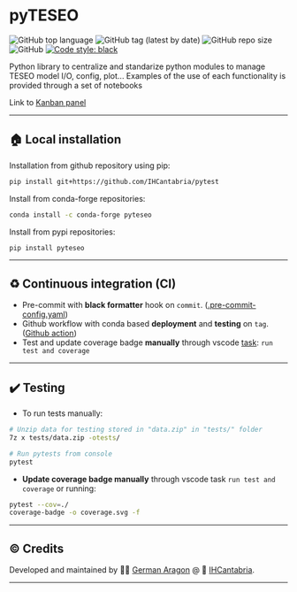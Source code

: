# pyTESEO
![GitHub top language](https://img.shields.io/github/languages/top/IHCantabria/pyteseo?style=plastic)
![GitHub tag (latest by date)](https://img.shields.io/github/v/tag/IHCantabria/pyteseo?label=latest%20tag&style=plastic)
![GitHub repo size](https://img.shields.io/github/repo-size/IHCantabria/pyteseo?style=plastic)
![GitHub](https://img.shields.io/github/license/IHCantabria/pyteseo?style=plastic)
[![Code style: black](https://img.shields.io/badge/code%20style-black-000000.svg)](https://github.com/psf/black)

Python library to centralize and standarize python modules to manage TESEO model I/O, config, plot...
Examples of the use of each functionality is provided through a set of notebooks

Link to [Kanban panel](https://tasks.office.com/unican.onmicrosoft.com/Home/PlanViews/77hd5AVHEEeYOvNXygI2j5YAAfJE?Type=PlanLink&Channel=Link&CreatedTime=638073235719140000)

---

## :house: Local installation
Installation from github repository using pip:
```bash
pip install git+https://github.com/IHCantabria/pytest
```
Install from conda-forge repositories:
```bash
conda install -c conda-forge pyteseo 
```

Install from pypi repositories:
```bash
pip install pyteseo
```
---


## :recycle: Continuous integration (CI)
* Pre-commit with **black formatter** hook on `commit`. ([.pre-commit-config.yaml](https://github.com/IHCantabria/TESEO.Apiprocess/blob/main/.pre-commit-config.yaml))
* Github workflow with conda based **deployment** and **testing** on `tag`. ([Github action](https://github.com/IHCantabria/TESEO.Apiprocess/blob/main/.github/workflows/main.yml))
* Test and update coverage badge **manually** through vscode [task](https://github.com/IHCantabria/TESEO.Apiprocess/blob/main/.vscode/tasks.json): `run test and coverage`
---

## :heavy_check_mark: Testing
* To run tests manually:
```bash
# Unzip data for testing stored in "data.zip" in "tests/" folder
7z x tests/data.zip -otests/ 

# Run pytests from console
pytest
```
* **Update coverage badge manually** through vscode task `run test and coverage` or running:
```bash
pytest --cov=./
coverage-badge -o coverage.svg -f
```
---

<!-- ## :rocket: Package deployment
Check [DEPLOY_REQUIREMENTS.md](https://github.com/IHCantabria/TESEO.Apiprocess/blob/main/DEPLOY_REQUIREMENTS.md) for a full detailed explanation. 
--- -->

## :copyright: Credits
Developed and maintained by :man_technologist: [German Aragon](https://ihcantabria.com/en/directorio-personal/investigador/german-aragon/) @ :office: [IHCantabria](https://github.com/IHCantabria).

---